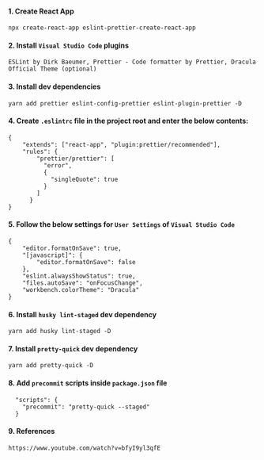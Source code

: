 #### 1. Create React App

```
npx create-react-app eslint-prettier-create-react-app
```

#### 2. Install `Visual Studio Code` plugins

```
ESLint by Dirk Baeumer, Prettier - Code formatter by Prettier, Dracula Official Theme (optional)
```

#### 3. Install dev dependencies

```
yarn add prettier eslint-config-prettier eslint-plugin-prettier -D
```

#### 4. Create `.eslintrc` file in the project root and enter the below contents:

```
{
    "extends": ["react-app", "plugin:prettier/recommended"],
    "rules": {
        "prettier/prettier": [
          "error",
          {
            "singleQuote": true
          }
        ]
      }
}
```

#### 5. Follow the below settings for `User Settings` of `Visual Studio Code`

```
{
    "editor.formatOnSave": true,
    "[javascript]": {
        "editor.formatOnSave": false
    },
    "eslint.alwaysShowStatus": true,
    "files.autoSave": "onFocusChange",
    "workbench.colorTheme": "Dracula"
}
```

#### 6. Install `husky lint-staged` dev dependency

```
yarn add husky lint-staged -D
```

#### 7. Install `pretty-quick` dev dependency

```
yarn add pretty-quick -D
```

#### 8. Add `precommit` scripts inside `package.json` file

```
  "scripts": {
    "precommit": "pretty-quick --staged"
  }
```

#### 9. References

```
https://www.youtube.com/watch?v=bfyI9yl3qfE
```

